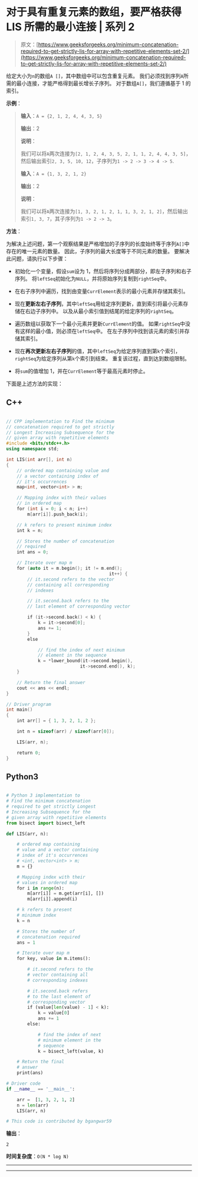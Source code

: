 # 对于具有重复元素的数组，要严格获得 LIS 所需的最小连接 | 系列 2

> 原文：[https://www.geeksforgeeks.org/minimum-concatenation-required-to-get-strictly-lis-for-array-with-repetitive-elements-set-2/](https://www.geeksforgeeks.org/minimum-concatenation-required-to-get-strictly-lis-for-array-with-repetitive-elements-set-2/)

给定大小为`n`的数组`A []`，其中数组中可以包含重复元素。 我们必须找到序列`A`所需的最小连接，才能严格得到最长增长子序列。 对于数组`A[]`，我们遵循基于 1 的索引。

**示例**：

> **输入**：`A = {2, 1, 2, 4, 4, 3, 5}`
>
> **输出**：2
>
> **说明**：
>
> 我们可以将`A`两次连接为`[2, 1, 2, 4, 3, 5, 2, 1, 1, 2, 4, 4, 3, 5]`，然后输出索引`2, 3, 5, 10, 12`，子序列为`1 -> 2 -> 3 -> 4 -> 5`.
>
> **输入**：`A = {1, 3, 2, 1, 2}`
>
> **输出**：2
>
> **说明**：
>
> 我们可以将`A`两次连接为`[1, 3, 2, 1, 2, 1, 1, 3, 2, 1, 2]`，然后输出索引`1, 3, 7`，其子序列为`1 -> 2 -> 3`。

**方法**：

为解决上述问题，第一个观察结果是严格增加的子序列的长度始终等于序列`A[]`中存在的唯一元素的数量。 因此，子序列的最大长度等于不同元素的数量。 要解决此问题，请执行以下步骤：

*   初始化一个变量，假设`sum`设为 1，然后将序列分成两部分，即左子序列和右子序列。 将`leftSeq`初始化为`NULL`，并将原始序列复制到`rightSeq`中。

*   在右子序列中遍历，找到由变量`CurrElement`表示的最小元素并存储其索引。

*   现在**更新左右子序列**，其中`leftSeq`用给定序列更新，直到索引将最小元素存储在右边子序列中。 以及从最小索引值到结尾的给定序列的`rightSeq`。

*   遍历数组以获取下一个最小元素并更新`CurrElement`的值。 如果`rightSeq`中没有这样的最小值，则必须在`leftSeq`中。 在左子序列中找到该元素的索引并存储其索引。

*   现在**再次更新左右子序列**的值，其中`leftSeq`为给定序列直到第`k`个索引，`rightSeq`为给定序列从第`k`个索引到结束。 重复该过程，直到达到数组限制。

*   将`sum`的值增加 1，并在`CurrElement`等于最高元素时停止。

下面是上述方法的实现：

## C++

```cpp

// CPP implementation to Find the minimum 
// concatenation required to get strictly 
// Longest Increasing Subsequence for the
// given array with repetitive elements
#include <bits/stdc++.h>
using namespace std;

int LIS(int arr[], int n)
{
    // ordered map containing value and 
    // a vector containing index of 
    // it's occurrences
    map<int, vector<int> > m;

    // Mapping index with their values 
    // in ordered map
    for (int i = 0; i < n; i++)
        m[arr[i]].push_back(i);

    // k refers to present minimum index
    int k = n;

    // Stores the number of concatenation 
    // required
    int ans = 0;

    // Iterate over map m
    for (auto it = m.begin(); it != m.end(); 
                                       it++) {
        // it.second refers to the vector
        // containing all corresponding 
        // indexes

        // it.second.back refers to the 
        // last element of corresponding vector

        if (it->second.back() < k) {
            k = it->second[0];
            ans += 1;
        }
        else

            // find the index of next minimum
            // element in the sequence
            k = *lower_bound(it->second.begin(),
                            it->second.end(), k);
    }

    // Return the final answer
    cout << ans << endl;
}

// Driver program
int main()
{
    int arr[] = { 1, 3, 2, 1, 2 };

    int n = sizeof(arr) / sizeof(arr[0]);

    LIS(arr, n);

    return 0;
}

```

## Python3

```py

# Python 3 implementation to 
# Find the minimum concatenation 
# required to get strictly Longest 
# Increasing Subsequence for the
# given array with repetitive elements
from bisect import bisect_left

def LIS(arr, n):

    # ordered map containing 
    # value and a vector containing 
    # index of it's occurrences
    # <int, vector<int> > m;
    m = {}

    # Mapping index with their 
    # values in ordered map
    for i in range(n):
        m[arr[i]] = m.get(arr[i], [])
        m[arr[i]].append(i)

    # k refers to present
    # minimum index
    k = n

    # Stores the number of 
    # concatenation required
    ans = 1

    # Iterate over map m
    for key, value in m.items():

        # it.second refers to the 
        # vector containing all 
        # corresponding indexes

        # it.second.back refers 
        # to the last element of 
        # corresponding vector
        if (value[len(value) - 1] < k):
            k = value[0]
            ans += 1
        else:

            # find the index of next 
            # minimum element in the 
            # sequence
            k = bisect_left(value, k)

    # Return the final 
    # answer
    print(ans)

# Driver code
if __name__ == '__main__':

    arr =  [1, 3, 2, 1, 2]
    n = len(arr)
    LIS(arr, n)

# This code is contributed by bgangwar59

```

**输出**： 

```
2

```

**时间复杂度**：`O(N * log N)`



* * *

* * *



